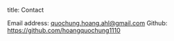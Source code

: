 title: Contact

Email address: quochung.hoang.ahl@gmail.com
Github: https://github.com/hoangquochung1110